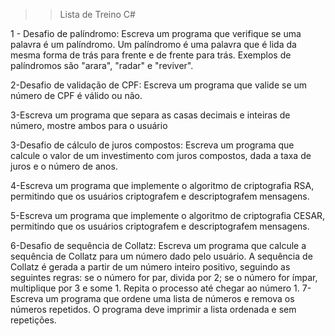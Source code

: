 >> Lista de Treino C#

1 - Desafio de palíndromo: Escreva um programa que verifique se uma palavra é um palíndromo. Um palíndromo é uma palavra que é lida da mesma forma de trás para frente e de frente para trás. Exemplos de palíndromos são "arara", "radar" e "reviver".

2-Desafio de validação de CPF: Escreva um programa que valide se um número de CPF é válido ou não.

3-Escreva um programa que separa as casas decimais e inteiras de número, mostre ambos para o usuário

3-Desafio de cálculo de juros compostos: Escreva um programa que calcule o valor de um investimento com juros compostos, dada a taxa de juros e o número de anos.

4-Escreva um programa que implemente o algoritmo de criptografia RSA, permitindo que os usuários criptografem e descriptografem mensagens.

5-Escreva um programa que implemente o algoritmo de criptografia CESAR, permitindo que os usuários criptografem e descriptografem mensagens.

6-Desafio de sequência de Collatz: Escreva um programa que calcule a sequência de Collatz para um número dado pelo usuário. A sequência de Collatz é gerada a partir de um número inteiro positivo, seguindo as seguintes regras: se o número for par, divida por 2; se o número for ímpar, multiplique por 3 e some 1. Repita o processo até chegar ao número 1.
7-Escreva um programa que ordene uma lista de números e remova os números repetidos. O programa deve imprimir a lista ordenada e sem repetições.
